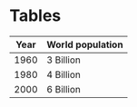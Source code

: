 # Tables

Year | World population
:----: | ----------------
1960 | 3 Billion
1980 | 4 Billion
2000 | 6 Billion
